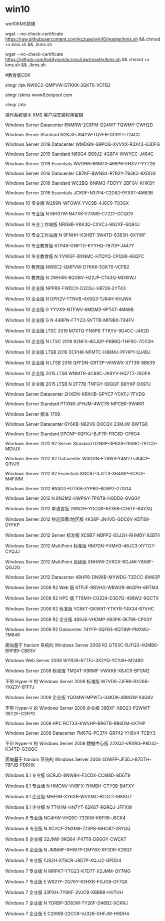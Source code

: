 # win10
win10KMS搭建

wget --no-check-certificate https://raw.githubusercontent.com/kczuse/win10/master/kms.sh && chmod +x kms.sh && ./kms.sh


wget --no-check-certificate https://github.com/teddysun/across/raw/master/kms.sh && chmod +x kms.sh && ./kms.sh

#教育版CDK

slmgr /ipk NW6C2-QMPVW-D7KKK-3GKT6-VCFB2

slmgr /skms www8.botpool.com

slmgr /ato


操作系统版本	KMS 客户端安装程序密钥

Windows Server Datacenter	6NMRW-2C8FM-D24W7-TQWMY-CWH2D

Windows Server Standard	N2KJX-J94YW-TQVFB-DG9YT-724CC

Windows Server 2019 Datacenter	WMDGN-G9PQG-XVVXX-R3X43-63DFG

Windows Server 2019 Standard	N69G4-B89J2-4G8F4-WWYCC-J464C

Windows Server 2019 Essentials	WVDHN-86M7X-466P6-VHXV7-YY726

Windows Server 2016 Datacenter	CB7KF-BWN84-R7R2Y-793K2-8XDDG

Windows Server 2016 Standard	WC2BQ-8NRM3-FDDYY-2BFGV-KHKQY

Windows Server 2016 Essentials	JCKRF-N37P4-C2D82-9YXRT-4M63B

Windows 10 专业版	W269N-WFGWX-YVC9B-4J6C9-T83GX

Windows 10 专业版 N	MH37W-N47XK-V7XM9-C7227-GCQG9

Windows 10 专业工作站版	NRG8B-VKK3Q-CXVCJ-9G2XF-6Q84J

Windows 10 专业工作站版 N	9FNHH-K3HBT-3W4TD-6383H-6XYWF

Windows 10 专业教育版	6TP4R-GNPTD-KYYHQ-7B7DP-J447Y

Windows 10 专业教育版 N	YVWGF-BXNMC-HTQYQ-CPQ99-66QFC

Windows 10 教育版	NW6C2-QMPVW-D7KKK-3GKT6-VCFB2

Windows 10 教育版 N	2WH4N-8QGBV-H22JP-CT43Q-MDWWJ

Windows 10 企业版	NPPR9-FWDCX-D2C8J-H872K-2YT43

Windows 10 企业版 N	DPH2V-TTNVB-4X9Q3-TJR4H-KHJW4

Windows 10 企业版 G	YYVX9-NTFWV-6MDM3-9PT4T-4M68B

Windows 10 企业版 G N	44RPN-FTY23-9VTTB-MP9BX-T84FV

Windows 10 企业版 LTSC 2019	M7XTQ-FN8P6-TTKYV-9D4CC-J462D

Windows 10 企业版 N LTSC 2019	92NFX-8DJQP-P6BBQ-THF9C-7CG2H

Windows 10 企业版 LTSB 2016	DCPHK-NFMTC-H88MJ-PFHPY-QJ4BJ

Windows 10 企业版 N LTSB 2016	QFFDN-GRT3P-VKWWX-X7T3R-8B639

Windows 10 企业版 2015 LTSB	WNMTR-4C88C-JK8YV-HQ7T2-76DF9

Windows 10 企业版 2015 LTSB N	2F77B-TNFGY-69QQF-B8YKP-D69TJ

Windows Server Datacenter	2HXDN-KRXHB-GPYC7-YCKFJ-7FVDG

Windows Server Standard	PTXN8-JFHJM-4WC78-MPCBR-9W4KR

Windows Server 版本 1709

Windows Server Datacenter	6Y6KB-N82V8-D8CQV-23MJW-BWTG6

Windows Server Standard	DPCNP-XQFKJ-BJF7R-FRC8D-GF6G4

Windows Server 2012 R2 Server Standard	D2N9P-3P6X9-2R39C-7RTCD-MDVJX

Windows Server 2012 R2 Datacenter	W3GGN-FT8W3-Y4M27-J84CP-Q3VJ9

Windows Server 2012 R2 Essentials	KNC87-3J2TX-XB4WP-VCPJV-M4FWM

Windows Server 2012	BN3D2-R7TKB-3YPBD-8DRP2-27GG4

Windows Server 2012 N	8N2M2-HWPGY-7PGT9-HGDD8-GVGGY

Windows Server 2012 单语言版	2WN2H-YGCQR-KFX6K-CD6TF-84YXQ

Windows Server 2012 特定国家/地区版	4K36P-JN4VD-GDC6V-KDT89-DYFKP

Windows Server 2012 Server 标准版	XC9B7-NBPP2-83J2H-RHMBY-92BT4

Windows Server 2012 MultiPoint 标准版	HM7DN-YVMH3-46JC3-XYTG7-CYQJJ

Windows Server 2012 MultiPoint 高级版	XNH6W-2V9GX-RGJ4K-Y8X6F-QGJ2G

Windows Server 2012 Datacenter	48HP8-DN98B-MYWDG-T2DCC-8W83P

Windows Server 2008 R2 Web 版	6TPJF-RBVHG-WBW2R-86QPH-6RTM4

Windows Server 2008 R2 HPC 版	TT8MH-CG224-D3D7Q-498W2-9QCTX

Windows Server 2008 R2 标准版	YC6KT-GKW9T-YTKYR-T4X34-R7VHC

Windows Server 2008 R2 企业版	489J6-VHDMP-X63PK-3K798-CPX3Y

Windows Server 2008 R2 Datacenter	74YFP-3QFB3-KQT8W-PMXWJ-7M648

面向基于 Itanium 系统的 Windows Server 2008 R2	GT63C-RJFQ3-4GMB6-BRFB9-CB83V

Windows Web Server 2008	WYR28-R7TFJ-3X2YQ-YCY4H-M249D

Windows Server 2008 标准版	TM24T-X9RMF-VWXK6-X8JC9-BFGM2

不带 Hyper-V 的 Windows Server 2008 标准版	W7VD6-7JFBR-RX26B-YKQ3Y-6FFFJ

Windows Server 2008 企业版	YQGMW-MPWTJ-34KDK-48M3W-X4Q6V

不带 Hyper-V 的 Windows Server 2008 企业版	39BXF-X8Q23-P2WWT-38T2F-G3FPG

Windows Server 2008 HPC	RCTX3-KWVHP-BR6TB-RB6DM-6X7HP

Windows Server 2008 Datacenter	7M67G-PC374-GR742-YH8V4-TCBY3

不带 Hyper-V 的 Windows Server 2008 数据中心版	22XQ2-VRXRG-P8D42-K34TD-G3QQC

面向基于 Itanium 系统的 Windows Server 2008	4DWFP-JF3DJ-B7DTH-78FJB-PDRHK

Windows 8.1 专业版	GCRJD-8NW9H-F2CDX-CCM8D-9D6T9

Windows 8.1 专业版 N	HMCNV-VVBFX-7HMBH-CTY9B-B4FXY

Windows 8.1 企业版	MHF9N-XY6XB-WVXMC-BTDCT-MKKG7

Windows 8.1 企业版 N	TT4HM-HN7YT-62K67-RGRQJ-JFFXW

Windows 8 专业版	NG4HW-VH26C-733KW-K6F98-J8CK4

Windows 8 专业版 N	XCVCF-2NXM9-723PB-MHCB7-2RYQQ

Windows 8 企业版	32JNW-9KQ84-P47T8-D8GGY-CWCK7

Windows 8 企业版 N	JMNMF-RHW7P-DMY6X-RF3DR-X2BQT

Windows 7 专业版	FJ82H-XT6CR-J8D7P-XQJJ2-GPDD4

Windows 7 专业版 N	MRPKT-YTG23-K7D7T-X2JMM-QY7MG

Windows 7 专业版 E	W82YF-2Q76Y-63HXB-FGJG9-GF7QX

Windows 7 企业版	33PXH-7Y6KF-2VJC9-XBBR8-HVTHH

Windows 7 企业版 N	YDRBP-3D83W-TY26F-D46B2-XCKRJ

Windows 7 企业版 E	C29WB-22CC8-VJ326-GHFJW-H9DH4
